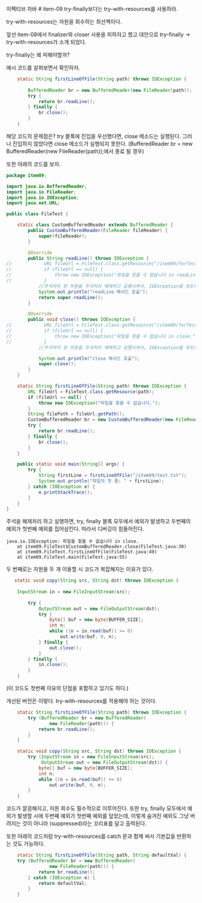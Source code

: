이펙티브 자바 # item-09
try-finally보다는 try-with-resources를 사용하라.

try-with-resources는 자원을 회수하는 최선책이다.

앞선 item-08에서 finalizer와 closer 사용을 피하자고 했고 대안으로 try-finally -> try-with-resources가 소개 되었다.

try-finally는 왜 피해야할까?

예시 코드를 살펴보면서 확인하자.


```java
    static String firstLineOfFile(String path) throws IOException {
       
        BufferedReader br = new BufferedReader(new FileReader(path));
        try {
            return br.readLine();
        } finally {
            br.close();
        }
    }
```
해당 코드의 문제점은? try 블록에 진입을 우선했다면, close 메소드는 실행된다. 그러나 진입하지 않았다면 close 메소드가 실행되지 못한다. (BufferedReader br = new BufferedReader(new FileReader(path));에서 종료 될 경우)

또한 아래의 코드를 보자.
```java
package item09;

import java.io.BufferedReader;
import java.io.FileReader;
import java.io.IOException;
import java.net.URL;

public class FileTest {

    static class CustomBufferedReader extends BufferedReader {
        public CustomBufferedReader(FileReader fileReader) {
            super(fileReader);
        }

        @Override
        public String readLine() throws IOException {
//            URL fileUrl = FileTest.class.getResource("/item09/forTest.txt");
//            if (fileUrl == null) {
//                throw new IOException("파일을 찾을 수 없습니다 in readLine.");
//            }
            //주석처리 된 부분을 주석처리 해제하고 실행시켜서, IOException을 유도해도 try 블록 자체에는 진입하므로 firstLineOfFile메소드에서 close()메소드는 실행된다.
            System.out.println("readLine 메서드 호출");
            return super.readLine();
        }

        @Override
        public void close() throws IOException {
//            URL fileUrl = FileTest.class.getResource("/item09/forTest.txt");
//            if (fileUrl == null) {
//                throw new IOException("파일을 찾을 수 없습니다 in close.");
//            }
            //주석처리 된 부분을 주석처리 해제하고 실행시켜서, IOException을 유도하여 readLine과 close 메소드 모두 예외를 던지면(즉 try,finally 블록 모두)  디버깅이 힘들어진다.

            System.out.println("close 메서드 호출");
            super.close();
        }
    }

    static String firstLineOfFile(String path) throws IOException {
        URL fileUrl = FileTest.class.getResource(path);
        if (fileUrl == null) {
            throw new IOException("파일을 찾을 수 없습니다.");
        }
        String filePath = fileUrl.getPath();
        CustomBufferedReader br = new CustomBufferedReader(new FileReader(filePath));
        try {
            return br.readLine();
        } finally {
            br.close();
        }
    }

    public static void main(String[] args) {
        try {
            String firstLine = firstLineOfFile("/item09/test.txt");
            System.out.println("파일의 첫 줄: " + firstLine);
        } catch (IOException e) {
            e.printStackTrace();
        }
    }
}

```

주석을 해제처리 하고 실행하면, try, finally 블록 모두에서 예외가 발생하고 두번째의 예외가 첫번째 예외를 집어삼킨다. 따라서 디버깅이 힘들어진다.

```text
java.io.IOException: 파일을 찾을 수 없습니다 in close.
	at item09.FileTest$CustomBufferedReader.close(FileTest.java:30)
	at item09.FileTest.firstLineOfFile(FileTest.java:49)
	at item09.FileTest.main(FileTest.java:55)
```

두 번째로는 자원을 두 개 이용할 시 코드가 복잡해지는 이유가 있다.
```java
   static void copy(String src, String dst) throws IOException {
       
  	InputStream in = new FileInputStream(src);
       
        try {
            OutputStream out = new FileOutputStream(dst);
            try {
                byte[] buf = new byte[BUFFER_SIZE];
                int n;
                while ((n = in.read(buf)) >= 0)
                    out.write(buf, 0, n);
            } finally {
                out.close();
            }
        } finally {
            in.close();
        }
    }
```
(이 코드도 첫번째 이유의 단점을 포함하고 있기도 하다.)


개선된 버전은 이렇다. try-with-resources를 적용해야 하는 것이다.


```java
    static String firstLineOfFile(String path) throws IOException {
        try (BufferedReader br = new BufferedReader(
                new FileReader(path))) {
            return br.readLine();
        }
    }
```

```java
    static void copy(String src, String dst) throws IOException {
        try (InputStream in = new FileInputStream(src);
             OutputStream out = new FileOutputStream(dst)) {
            byte[] buf = new byte[BUFFER_SIZE];
            int n;
            while ((n = in.read(buf)) >= 0)
                out.write(buf, 0, n);
        }
    }
```

코드가 깔끔해지고, 자원 회수도 필수적으로 이루어진다.
또한 try, finally 모두에서 예외가 발생할 시에 두번째 예외가 첫번째 예외를 덮었는데, 이렇게 숨겨진 예외도 그냥 버려지는 것이 아니라 (suppressed)라는 꼬리표를 달고 출력된다.

또한 아래의 코드처럼 try-with-resources를 catch 문과 함께 써서 기본값을 반환하는 것도 가능하다.

```java
    static String firstLineOfFile(String path, String defaultVal) {
    try (BufferedReader br = new BufferedReader(
                new FileReader(path))) {
            return br.readLine();
        } catch (IOException e) {
            return defaultVal;
        }
    }
```